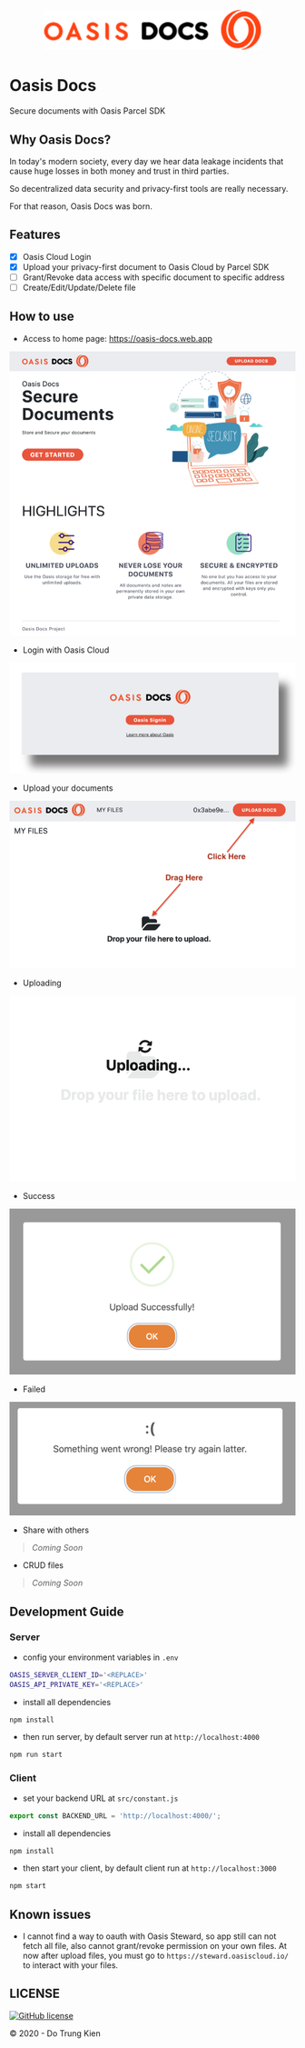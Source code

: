 <h1 align="center">
  <br>
    <img src="./docs/logo.png" alt="Oasis Docs logo" title="Oasis Docs"  height="70" />
  <br>
</h1>

# Oasis Docs

Secure documents with Oasis Parcel SDK

## Why Oasis Docs?

In today's modern society, every day we hear data leakage incidents that cause huge losses in both money and trust in third parties.

So decentralized data security and privacy-first tools are really necessary.

For that reason, Oasis Docs was born.

## Features

- [x] Oasis Cloud Login
- [x] Upload your privacy-first document to Oasis Cloud by Parcel SDK
- [ ] Grant/Revoke data access with specific document to specific address
- [ ] Create/Edit/Update/Delete file

## How to use

- Access to home page: https://oasis-docs.web.app

![home](docs/home.png)

- Login with Oasis Cloud

![login](docs/login.png)

- Upload your documents

![upload](docs/upload.png)

- Uploading

![upload](docs/uploading.png)

- Success

![upload](docs/success.png)

- Failed

![upload](docs/failed.png)

- Share with others

> _Coming Soon_

- CRUD files

> _Coming Soon_

## Development Guide

### Server

- config your environment variables in `.env`

```sh
OASIS_SERVER_CLIENT_ID='<REPLACE>'
OASIS_API_PRIVATE_KEY='<REPLACE>'
```

- install all dependencies

```sh
npm install
```

- then run server, by default server run at `http://localhost:4000`

```sh
npm run start
```

### Client

- set your backend URL at `src/constant.js`

```js
export const BACKEND_URL = 'http://localhost:4000/';
```

- install all dependencies

```sh
npm install
```

- then start your client, by default client run at `http://localhost:3000`

```sh
npm start
```

## Known issues

- I cannot find a way to oauth with Oasis Steward, so app still can not fetch all file, also cannot grant/revoke permission on your own files. At now after upload files, you must go to `https://steward.oasiscloud.io/` to interact with your files.

## LICENSE

[![GitHub license](https://img.shields.io/badge/license-MIT-blue.svg?style=for-the-badge)](./LICENSE)

© 2020 - Do Trung Kien
